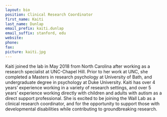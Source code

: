 ```yaml
---
layout: bio
position: Clinical Research Coordinator
first_name: Kaiti
last_name: Dunlap
email_prefix: kaiti.dunlap
email_suffix: stanford, edu
website:
phone:
fax:
picture: kaiti.jpg
---
```


Kaiti joined the lab in May 2018 from North Carolina after working as a research specialist at UNC-Chapel Hill.  Prior to her work at UNC, she completed a Masters in research psychology at University of Bath, and undergraduate degree in psychology at Duke University. Kaiti has over 4 years’ experience working in a variety of research settings, and over 5 years’ experience working directly with children and adults with autism as a direct support professional. She is excited to be joining the Wall Lab as a clinical research coordinator, and for the opportunity to support those with developmental disabilities while contributing to groundbreaking research.
